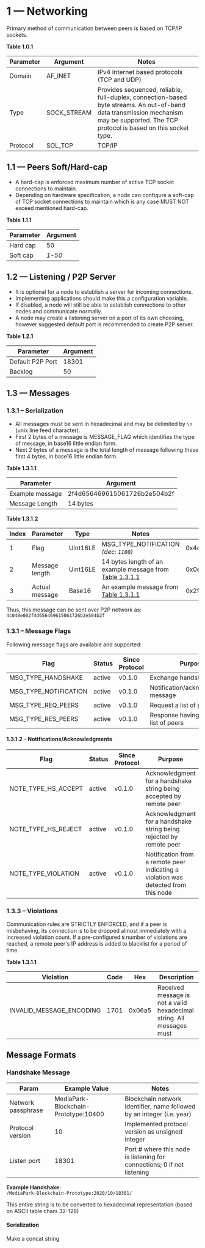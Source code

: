 # 1 — Networking

Primary method of communication between peers is based on TCP/IP sockets. 

**Table 1.0.1**  

Parameter | Argument | Notes
--- | --- | ---
Domain | AF_INET | IPv4 Internet based protocols (TCP and UDP)
Type | SOCK_STREAM | Provides sequenced, reliable, full-duplex, connection-based byte streams. An out-of-band data transmission mechanism may be supported. The TCP protocol is based on this socket type. 
Protocol | SOL_TCP | TCP/IP

## 1.1 — Peers Soft/Hard-cap

* A hard-cap is enforced maximum number of active TCP socket connections to maintain.
* Depending on hardware specification, a node can configure a soft-cap of TCP socket connections to maintain which is any case MUST NOT exceed mentioned hard-cap.

**Table 1.1.1**

Parameter | Argument
--- | ---
Hard cap | 50
Soft cap | *1-50*

## 1.2 — Listening / P2P Server

* It is optional for a node to establish a server for incoming connections.
* Implementing applications should make this a configuration variable.
* If disabled, a node will still be able to establish connections to other nodes and communicate normally.
* A node may create a listening server on a port of its own choosing, however suggested default port is recommended to create P2P server.

**Table 1.2.1**

Parameter | Argument
--- | ---
Default P2P Port | 18301
Backlog | 50

## 1.3 — Messages

### 1.3.1 – Serialization

* All messages must be sent in hexadecimal and may be delimited by `\n` (unix line feed character).
* First 2 bytes of a message is MESSAGE_FLAG which identifies the type of message, in base16 little endian form.
* Next 2 bytes of a message is the total length of message following these first 4 bytes, in base16 little endian form.

**Table 1.3.1.1**

Parameter | Argument
--- | ---
Example message | 2f4d656469615061726b2e504b2f
Message Length | 14 bytes

**Table 1.3.1.2**

Index | Parameter | Type | Notes | Example Value
--- | --- | --- | --- | ---
1 | Flag | Uint16LE | MSG_TYPE_NOTIFICATION *(dec: `1100`)* | 0x4c04
2 | Message length | Uint16LE | 14 bytes length of an example message from [Table 1.3.1.1](#) | 0x0e00
3 | Actual message | Base16 | An example message from [Table 1.3.1.1](#) | 0x2f4d656469615061726b2e504b2f

Thus, this message can be sent over P2P network as:
`4c040e002f4d656469615061726b2e504b2f`

### 1.3.1 – Message Flags

Following message flags are available and supported:

Flag | Status | Since Protocol | Purpose
--- | --- | --- | ---
MSG_TYPE_HANDSHAKE | active | v0.1.0 | Exchange handshake strings
MSG_TYPE_NOTIFICATION | active | v0.1.0 | Notification/acknowledgment message
MSG_TYPE_REQ_PEERS | active | v0.1.0 | Request a list of peers
MSG_TYPE_RES_PEERS | active | v0.1.0 | Response having a serialized list of peers

#### 1.3.1.2 – Notifications/Acknowledgments

Flag | Status | Since Protocol | Purpose
--- | --- | --- | ---
NOTE_TYPE_HS_ACCEPT | active | v0.1.0 | Acknowledgment for a handshake string being accepted by remote peer
NOTE_TYPE_HS_REJECT | active | v0.1.0 | Acknowledgment for a handshake string being rejected by remote peer
NOTE_TYPE_VIOLATION | active | v0.1.0 | Notification from a remote peer indicating a violation was detected from this node

### 1.3.3 – Violations

Communication rules are STRICTLY ENFORCED, and if a peer is misbehaving, its connection is to be dropped almost immediately with a increased violation count. 
If a pre-configured `N` number of violations are reached, a remote peer's IP address is added to blacklist for a period of time.

**Table 1.3.1.1**

Violation | Code | Hex | Description
--- | --- | --- | ---
INVALID_MESSAGE_ENCODING | 1701 | 0x06a5 | Received message is not a valid hexadecimal string. All messages must 

## Message Formats



### Handshake Message



Param | Example Value | Notes
--- | --- | ---
Network passphrase | MediaPark-Blockchain-Prototype:10400 | Blockchain network identifier, name followed by an integer (i.e. year)
Protocol version | 10 | Implemented protocol version as unsigned integer
Listen port | 18301 | Port # where this node is listening for connections; 0 if not listening

**Example Handshake:**  
`/MediaPark-Blockchain-Prototype:2020/10/18301/`

This entire string is to be converted to hexadecimal representation (based on ASCII table chars 32-128)

#### Serialization

Make a concat string



